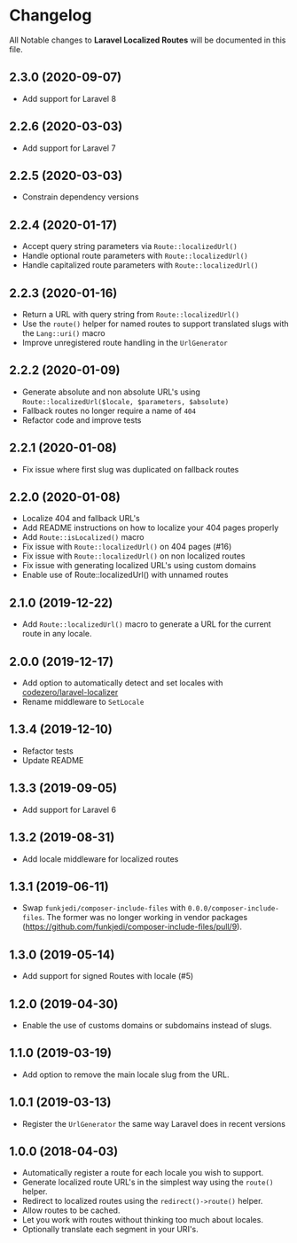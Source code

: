 # Changelog

All Notable changes to **Laravel Localized Routes** will be documented in this file.

## 2.3.0 (2020-09-07)

- Add support for Laravel 8

## 2.2.6 (2020-03-03)

- Add support for Laravel 7

## 2.2.5 (2020-03-03)

- Constrain dependency versions

## 2.2.4 (2020-01-17)

- Accept query string parameters via `Route::localizedUrl()`
- Handle optional route parameters with `Route::localizedUrl()`
- Handle capitalized route parameters with `Route::localizedUrl()`

## 2.2.3 (2020-01-16)

- Return a URL with query string from `Route::localizedUrl()`
- Use the `route()` helper for named routes to support translated slugs with the `Lang::uri()` macro
- Improve unregistered route handling in the `UrlGenerator`

## 2.2.2 (2020-01-09)

- Generate absolute and non absolute URL's using `Route::localizedUrl($locale, $parameters, $absolute)`
- Fallback routes no longer require a name of `404`
- Refactor code and improve tests

## 2.2.1 (2020-01-08)

- Fix issue where first slug was duplicated on fallback routes

## 2.2.0 (2020-01-08)

- Localize 404 and fallback URL's
- Add README instructions on how to localize your 404 pages properly
- Add `Route::isLocalized()` macro
- Fix issue with `Route::localizedUrl()` on 404 pages (#16)
- Fix issue with `Route::localizedUrl()` on non localized routes
- Fix issue with generating localized URL's using custom domains
- Enable use of Route::localizedUrl() with unnamed routes

## 2.1.0 (2019-12-22)

- Add `Route::localizedUrl()` macro to generate a URL for the current route in any locale.

## 2.0.0 (2019-12-17)

- Add option to automatically detect and set locales with [codezero/laravel-localizer](https://github.com/codezero-be/laravel-localizer)
- Rename middleware to `SetLocale`

## 1.3.4 (2019-12-10)

- Refactor tests
- Update README

## 1.3.3 (2019-09-05)

- Add support for Laravel 6

## 1.3.2 (2019-08-31)

- Add locale middleware for localized routes

## 1.3.1 (2019-06-11)

- Swap `funkjedi/composer-include-files` with `0.0.0/composer-include-files`.
 The former was no longer working in vendor packages (https://github.com/funkjedi/composer-include-files/pull/9).

## 1.3.0 (2019-05-14)

- Add support for signed Routes with locale (#5)

## 1.2.0 (2019-04-30)

- Enable the use of customs domains or subdomains instead of slugs.

## 1.1.0 (2019-03-19)

- Add option to remove the main locale slug from the URL.

## 1.0.1 (2019-03-13)

- Register the `UrlGenerator` the same way Laravel does in recent versions

## 1.0.0 (2018-04-03)

- Automatically register a route for each locale you wish to support.
- Generate localized route URL's in the simplest way using the `route()` helper.
- Redirect to localized routes using the `redirect()->route()` helper.
- Allow routes to be cached.
- Let you work with routes without thinking too much about locales.
- Optionally translate each segment in your URI's.
